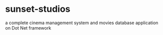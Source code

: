 # sunset-studios
a complete cinema management system and movies database application on Dot Net framework 
